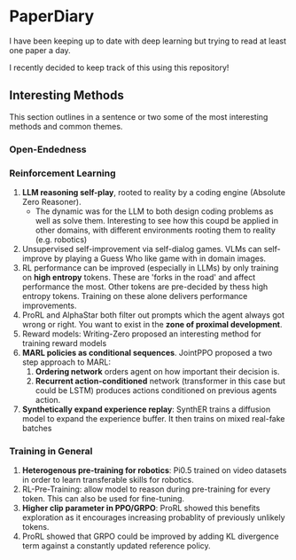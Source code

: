 # PaperDiary
I have been keeping up to date with deep learning but trying to read at least one paper a day.

I recently decided to keep track of this using this repository!

## Interesting Methods
This section outlines in a sentence or two some of the most interesting methods and common themes.

### Open-Endedness

### Reinforcement Learning
1. **LLM reasoning self-play**, rooted to reality by a coding engine (Absolute Zero Reasoner).
    - The dynamic was for the LLM to both design coding problems as well as solve them.
Interesting to see how this coupd be applied in other domains, with different environments rooting them to reality (e.g. robotics) 
2. Unsupervised self-improvement via self-dialog games. VLMs can self-improve by playing a
Guess Who like game with in domain images.
3. RL performance can be improved (especially in LLMs) by only training on **high entropy** tokens.
These are 'forks in the road' and affect performance the most. Other tokens are pre-decided by thess high entropy tokens.
Training on these alone delivers performance improvements.
4. ProRL and AlphaStar both filter out prompts which the agent always got wrong or right.
You want to exist in the **zone of proximal development**.
5. Reward models: Writing-Zero proposed an interesting method for training reward models
6. **MARL policies as conditional sequences**. JointPPO proposed a two step approach to MARL: 
    1) **Ordering network** orders agent on how important their decision is.
    2) **Recurrent action-conditioned** network (transformer in this case but could be LSTM) produces actions conditioned on previous agents action.
7. **Synthetically expand experience replay**: SynthER trains a diffusion model to expand the experience buffer. It then trains on mixed real-fake batches


### Training in General
1. **Heterogenous pre-training for robotics**: Pi0.5 trained on video datasets in order to learn transferable skills for robotics.
2. RL-Pre-Training: allow model to reason during pre-training for every token. This can also be used for fine-tuning.
3. **Higher clip parameter in PPO/GRPO**: ProRL showed this benefits exploration as it encourages increasing probablity of previously unlikely tokens.
4. ProRL showed that GRPO could be improved by adding KL divergence term against a constantly updated reference policy.
